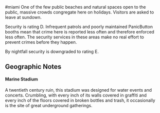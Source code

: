 #miami
One of the few public beaches and natural spaces open to the public, massive crowds congregate here on holidays. Visitors are asked to leave at sundown.   
  
Security is rating D. Infrequent patrols and poorly maintained PanicButton booths mean that crime here is reported less often and therefore enforced less often. The security services in these areas make no real effort to prevent crimes before they happen.  
  
By nightfall security is downgraded to rating E.

## Geographic Notes

#### Marine Stadium

A twentieth century ruin, this stadium was designed for water events and concerts. Crumbling, with every inch of its walls covered in graffiti and every inch of the floors covered in broken bottles and trash, it occasionally is the site of great underground gatherings.